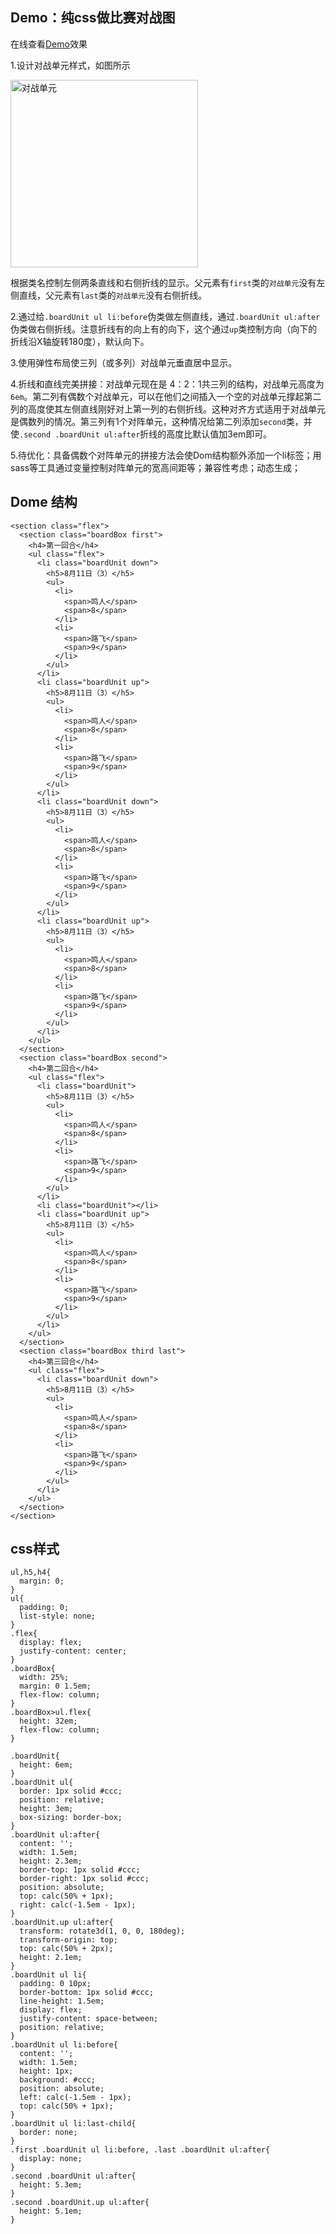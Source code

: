 ## Demo：纯css做比赛对战图
在线查看[Demo](#/demo/gamemap)效果

1.设计对战单元样式，如图所示

<img src="http://www.luckyyao.net/img/mapUnit.png" alt="对战单元" width="300">

根据类名控制左侧两条直线和右侧折线的显示。父元素有`first`类的`对战单元`没有左侧直线，父元素有`last`类的`对战单元`没有右侧折线。

2.通过给`.boardUnit ul li:before`伪类做左侧直线，通过`.boardUnit ul:after`伪类做右侧折线。注意折线有的向上有的向下，这个通过`up`类控制方向（向下的折线沿X轴旋转180度），默认向下。

3.使用弹性布局使三列（或多列）对战单元垂直居中显示。

4.折线和直线完美拼接：对战单元现在是 4：2：1共三列的结构，对战单元高度为`6em`。第二列有偶数个对战单元，可以在他们之间插入一个空的对战单元撑起第二列的高度使其左侧直线刚好对上第一列的右侧折线。这种对齐方式适用于对战单元是偶数列的情况。第三列有1个对阵单元，这种情况给第二列添加`second`类，并使`.second .boardUnit ul:after`折线的高度比默认值加3em即可。

5.待优化：具备偶数个对阵单元的拼接方法会使Dom结构额外添加一个li标签；用sass等工具通过变量控制对阵单元的宽高间距等；兼容性考虑；动态生成；


## Dome 结构
```
<section class="flex">
  <section class="boardBox first">
    <h4>第一回合</h4>
    <ul class="flex">
      <li class="boardUnit down">
        <h5>8月11日（3）</h5>
        <ul>
          <li>
            <span>鸣人</span>
            <span>8</span>
          </li>
          <li>
            <span>路飞</span>
            <span>9</span>
          </li>
        </ul>
      </li>
      <li class="boardUnit up">
        <h5>8月11日（3）</h5>
        <ul>
          <li>
            <span>鸣人</span>
            <span>8</span>
          </li>
          <li>
            <span>路飞</span>
            <span>9</span>
          </li>
        </ul>
      </li>
      <li class="boardUnit down">
        <h5>8月11日（3）</h5>
        <ul>
          <li>
            <span>鸣人</span>
            <span>8</span>
          </li>
          <li>
            <span>路飞</span>
            <span>9</span>
          </li>
        </ul>
      </li>
      <li class="boardUnit up">
        <h5>8月11日（3）</h5>
        <ul>
          <li>
            <span>鸣人</span>
            <span>8</span>
          </li>
          <li>
            <span>路飞</span>
            <span>9</span>
          </li>
        </ul>
      </li>
    </ul>
  </section>
  <section class="boardBox second">
    <h4>第二回合</h4>
    <ul class="flex">
      <li class="boardUnit">
        <h5>8月11日（3）</h5>
        <ul>
          <li>
            <span>鸣人</span>
            <span>8</span>
          </li>
          <li>
            <span>路飞</span>
            <span>9</span>
          </li>
        </ul>
      </li>
      <li class="boardUnit"></li>
      <li class="boardUnit up">
        <h5>8月11日（3）</h5>
        <ul>
          <li>
            <span>鸣人</span>
            <span>8</span>
          </li>
          <li>
            <span>路飞</span>
            <span>9</span>
          </li>
        </ul>
      </li>
    </ul>
  </section>
  <section class="boardBox third last">
    <h4>第三回合</h4>
    <ul class="flex">
      <li class="boardUnit down">
        <h5>8月11日（3）</h5>
        <ul>
          <li>
            <span>鸣人</span>
            <span>8</span>
          </li>
          <li>
            <span>路飞</span>
            <span>9</span>
          </li>
        </ul>
      </li>
    </ul>
  </section>
</section>
```

## css样式
```
ul,h5,h4{
  margin: 0;
}
ul{
  padding: 0;
  list-style: none;
}
.flex{
  display: flex;
  justify-content: center;
}
.boardBox{
  width: 25%;
  margin: 0 1.5em;
  flex-flow: column;
}
.boardBox>ul.flex{
  height: 32em;
  flex-flow: column;
}

.boardUnit{
  height: 6em;
}
.boardUnit ul{
  border: 1px solid #ccc;
  position: relative;
  height: 3em;
  box-sizing: border-box;
}
.boardUnit ul:after{
  content: '';
  width: 1.5em;
  height: 2.3em;
  border-top: 1px solid #ccc;
  border-right: 1px solid #ccc;
  position: absolute;
  top: calc(50% + 1px);
  right: calc(-1.5em - 1px);
}
.boardUnit.up ul:after{
  transform: rotate3d(1, 0, 0, 180deg);
  transform-origin: top;
  top: calc(50% + 2px);
  height: 2.1em;
}
.boardUnit ul li{
  padding: 0 10px;
  border-bottom: 1px solid #ccc;
  line-height: 1.5em;
  display: flex;
  justify-content: space-between;
  position: relative;
}
.boardUnit ul li:before{
  content: '';
  width: 1.5em;
  height: 1px;
  background: #ccc;
  position: absolute;
  left: calc(-1.5em - 1px);
  top: calc(50% + 1px);
}
.boardUnit ul li:last-child{
  border: none;
}
.first .boardUnit ul li:before, .last .boardUnit ul:after{
  display: none;
}
.second .boardUnit ul:after{
  height: 5.3em;
}
.second .boardUnit.up ul:after{
  height: 5.1em;
}
```


